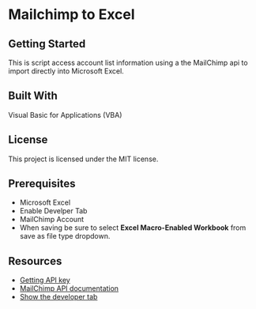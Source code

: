 # Mailchimp to Excel

## Getting Started
This is script access account list information using a the MailChimp api to import directly into Microsoft Excel. 

## Built With
Visual Basic for Applications (VBA)

## License
This project is licensed under the MIT license.

## Prerequisites
* Microsoft Excel 
* Enable Develper Tab
* MailChimp Account
* When saving be sure to select **Excel Macro-Enabled Workbook** from save as file type dropdown.

## Resources
* [Getting API key](https://kb.mailchimp.com/integrations/api-integrations/about-api-keys)
* [MailChimp API documentation](https://developer.mailchimp.com/documentation/mailchimp/guides/get-started-with-mailchimp-api-3/)
* [Show the developer tab](https://support.office.com/en-us/article/show-the-developer-tab-e1192344-5e56-4d45-931b-e5fd9bea2d45)